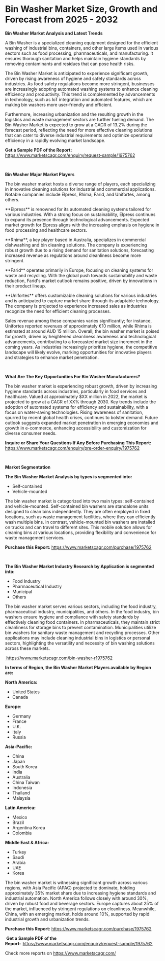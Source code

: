 <p><h1>Bin Washer Market Size, Growth and Forecast from 2025 - 2032</h1></p><p><strong>Bin Washer Market Analysis and Latest Trends</strong></p>
<p><p>A Bin Washer is a specialized cleaning equipment designed for the efficient washing of industrial bins, containers, and other large items used in various sectors such as food processing, pharmaceuticals, and manufacturing. It ensures thorough sanitation and helps maintain hygiene standards by removing contaminants and residues that can pose health risks.</p><p>The Bin Washer Market is anticipated to experience significant growth, driven by rising awareness of hygiene and safety standards across industries. As food safety regulations become more stringent, businesses are increasingly adopting automated washing systems to enhance cleaning efficiency and productivity. This trend is complemented by advancements in technology, such as IoT integration and automated features, which are making bin washers more user-friendly and efficient.</p><p>Furthermore, increasing urbanization and the resulting growth in the logistics and waste management sectors are further fueling demand. The Bin Washer Market is expected to grow at a CAGR of 13.2% during the forecast period, reflecting the need for more effective cleaning solutions that can cater to diverse industrial requirements and optimize operational efficiency in a rapidly evolving market landscape.</p></p>
<p><strong>Get a Sample PDF of the Report:&nbsp;</strong> <a href="https://www.marketscagr.com/enquiry/request-sample/1975762?utm_campaign=1944&utm_medium=2&utm_source=Github&utm_content=ia&utm_term=20022025&utm_id=bin-washer">https://www.marketscagr.com/enquiry/request-sample/1975762</a></p>
<p>&nbsp;</p>
<p><strong>Bin Washer Major Market Players</strong></p>
<p><p>The bin washer market hosts a diverse range of players, each specializing in innovative cleaning solutions for industrial and commercial applications. Notable companies include Elpress, Rhima, Farid, and Unifortes, among others.</p><p>**Elpress** is renowned for its automated cleaning systems tailored for various industries. With a strong focus on sustainability, Elpress continues to expand its presence through technological advancements. Expected market growth for Elpress aligns with the increasing emphasis on hygiene in food processing and healthcare sectors.</p><p>**Rhima**, a key player based in Australia, specializes in commercial dishwashing and bin cleaning solutions. The company is experiencing robust growth due to a rising demand for sanitation solutions, forecasting increased revenue as regulations around cleanliness become more stringent.</p><p>**Farid** operates primarily in Europe, focusing on cleaning systems for waste and recycling. With the global push towards sustainability and waste reduction, Farid's market outlook remains positive, driven by innovations in their product lineup.</p><p>**Unifortes** offers customizable cleaning solutions for various industries and is anticipated to capture market share through its adaptable technology. The company is projected to experience increased sales as industries recognize the need for efficient cleaning processes.</p><p>Sales revenue among these companies varies significantly; for instance, Unifortes reported revenues of approximately €10 million, while Rhima is estimated at around AUD 15 million. Overall, the bin washer market is poised for growth, driven by heightened cleanliness awareness and technological advancements, contributing to a forecasted market size increment in the coming years. As industries increasingly prioritize hygiene, the competitive landscape will likely evolve, marking opportunities for innovative players and strategies to enhance market penetration.</p></p>
<p>&nbsp;</p>
<p><strong>What Are The Key Opportunities For Bin Washer Manufacturers?</strong></p>
<p><p>The bin washer market is experiencing robust growth, driven by increasing hygiene standards across industries, particularly in food services and healthcare. Valued at approximately $XX million in 2022, the market is projected to grow at a CAGR of XX% through 2030. Key trends include the adoption of automated systems for efficiency and sustainability, with a focus on water-saving technologies. Rising awareness of sanitation, spurred by recent global health crises, continues to bolster demand. Future outlook suggests expanded market penetration in emerging economies and growth in e-commerce, enhancing accessibility and customization for diverse consumer needs.</p></p>
<p><strong>Inquire or Share Your Questions If Any Before Purchasing This Report:</strong> <a href="https://www.marketscagr.com/enquiry/pre-order-enquiry/1975762?utm_campaign=1944&utm_medium=2&utm_source=Github&utm_content=ia&utm_term=20022025&utm_id=bin-washer">https://www.marketscagr.com/enquiry/pre-order-enquiry/1975762</a></p>
<p>&nbsp;</p>
<p><strong>Market Segmentation</strong></p>
<p><strong>The Bin Washer Market Analysis by types is segmented into:</strong></p>
<p><ul><li>Self-contained</li><li>Vehicle-mounted</li></ul></p>
<p><p>The bin washer market is categorized into two main types: self-contained and vehicle-mounted. Self-contained bin washers are standalone units designed to clean bins independently. They are often employed in fixed locations, such as waste management facilities, where they can efficiently wash multiple bins. In contrast, vehicle-mounted bin washers are installed on trucks and can travel to different sites. This mobile solution allows for cleaning bins at various locations, providing flexibility and convenience for waste management services.</p></p>
<p><strong>Purchase this Report:&nbsp;</strong><a href="https://www.marketscagr.com/purchase/1975762?utm_campaign=1944&utm_medium=2&utm_source=Github&utm_content=ia&utm_term=20022025&utm_id=bin-washer">https://www.marketscagr.com/purchase/1975762</a></p>
<p>&nbsp;</p>
<p><strong>The Bin Washer Market Industry Research by Application is segmented into:</strong></p>
<p><ul><li>Food Industry</li><li>Pharmaceutical Industry</li><li>Municipal</li><li>Others</li></ul></p>
<p><p>The bin washer market serves various sectors, including the food industry, pharmaceutical industry, municipalities, and others. In the food industry, bin washers ensure hygiene and compliance with safety standards by effectively cleaning food containers. In pharmaceuticals, they maintain strict cleanliness for storage bins to prevent contamination. Municipalities utilize bin washers for sanitary waste management and recycling processes. Other applications may include cleaning industrial bins in logistics or personal sectors, highlighting the versatility and necessity of bin washing solutions across these markets.</p></p>
<p><a href="https://www.marketscagr.com/bin-washer-r1975762?utm_campaign=1944&utm_medium=2&utm_source=Github&utm_content=ia&utm_term=20022025&utm_id=bin-washer">&nbsp;https://www.marketscagr.com/bin-washer-r1975762</a></p>
<p><strong>In terms of Region, the Bin Washer Market Players available by Region are:</strong></p>
<p>
    <p> <strong> North America: </strong>
        <ul>
            <li>United States</li>
            <li>Canada</li>
        </ul>
        </p> 
    <p> <strong> Europe: </strong>
        <ul>
            <li>Germany</li>
            <li>France</li>
            <li>U.K.</li>
            <li>Italy</li>
            <li>Russia</li>
        </ul>
        </p> 
    <p> <strong> Asia-Pacific: </strong>
        <ul>
            <li>China</li>
            <li>Japan</li>
            <li>South Korea</li>
            <li>India</li>
            <li>Australia</li>
            <li>China Taiwan</li>
            <li>Indonesia</li>
            <li>Thailand</li>
            <li>Malaysia</li>
        </ul>
        </p> 
    <p> <strong> Latin America: </strong>
        <ul>
            <li>Mexico</li>
            <li>Brazil</li>
            <li>Argentina Korea</li>
            <li>Colombia</li>
        </ul>
        </p> 
    <p> <strong> Middle East & Africa: </strong>
        <ul>
            <li>Turkey</li>
            <li>Saudi</li>
            <li>Arabia</li>
            <li>UAE</li>
            <li>Korea</li>
        </ul>
    </p>
    </p>
<p><p>The bin washer market is witnessing significant growth across various regions, with Asia Pacific (APAC) projected to dominate, holding approximately 35% market share due to increasing hygiene standards and industrial automation. North America follows closely with around 30%, driven by robust food and beverage sectors. Europe captures about 25% of the market, influenced by stringent regulations on cleanliness. Meanwhile, China, with an emerging market, holds around 10%, supported by rapid industrial growth and urbanization trends.</p></p>
<p><strong>Purchase this Report: </strong><a href="https://www.marketscagr.com/purchase/1975762?utm_campaign=1944&utm_medium=2&utm_source=Github&utm_content=ia&utm_term=20022025&utm_id=bin-washer">https://www.marketscagr.com/purchase/1975762</a></p>
<p>&nbsp;<strong>Get a Sample PDF of the Report:&nbsp;&nbsp;</strong><a href="https://www.marketscagr.com/enquiry/request-sample/1975762?utm_campaign=1944&utm_medium=2&utm_source=Github&utm_content=ia&utm_term=20022025&utm_id=bin-washer">https://www.marketscagr.com/enquiry/request-sample/1975762</a></p>
<p><strong></strong></p>
<p>Check more reports on <a href="https://www.marketscagr.com/?utm_campaign=1944&utm_medium=2&utm_source=Github&utm_content=ia&utm_term=20022025&utm_id=bin-washer">https://www.marketscagr.com/</a></p>